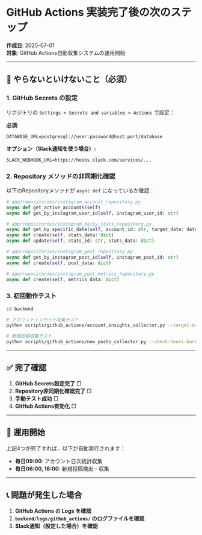 # GitHub Actions 実装完了後の次のステップ

**作成日**: 2025-07-01  
**対象**: GitHub Actions自動収集システムの運用開始  

---

## 🚀 やらないといけないこと（必須）

### 1. GitHub Secrets の設定
リポジトリの `Settings > Secrets and variables > Actions` で設定：

**必須:**
```
DATABASE_URL=postgresql://user:password@host:port/database
```

**オプション（Slack通知を使う場合）:**
```
SLACK_WEBHOOK_URL=https://hooks.slack.com/services/...
```

### 2. Repository メソッドの非同期化確認
以下のRepositoryメソッドが `async def` になっているか確認：

```python
# app/repositories/instagram_account_repository.py
async def get_active_accounts(self)
async def get_by_instagram_user_id(self, instagram_user_id: str)

# app/repositories/instagram_daily_stats_repository.py  
async def get_by_specific_date(self, account_id: str, target_date: date)
async def create(self, stats_data: dict)
async def update(self, stats_id: str, stats_data: dict)

# app/repositories/instagram_post_repository.py
async def get_by_instagram_post_id(self, instagram_post_id: str)
async def create(self, post_data: dict)

# app/repositories/instagram_post_metrics_repository.py
async def create(self, metrics_data: dict)
```

### 3. 初回動作テスト
```bash
cd backend

# アカウントインサイト収集テスト
python scripts/github_actions/account_insights_collector.py --target-date 2025-07-01

# 新規投稿収集テスト  
python scripts/github_actions/new_posts_collector.py --check-hours-back 24
```

---

## ✅ 完了確認

1. **GitHub Secrets設定完了** □
2. **Repository非同期化確認完了** □  
3. **手動テスト成功** □
4. **GitHub Actions有効化** □

---

## 🎯 運用開始

上記4つが完了すれば、以下が自動実行されます：

- **毎日09:00**: アカウント日次統計収集
- **毎日06:00, 18:00**: 新規投稿検出・収集

---

## 📞 問題が発生した場合

1. **GitHub Actions の Logs を確認**
2. **`backend/logs/github_actions/` のログファイルを確認**
3. **Slack通知（設定した場合）を確認**